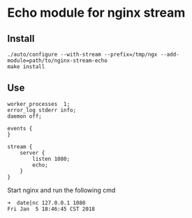 # Echo module for nginx stream

## Install

	./auto/configure --with-stream --prefix=/tmp/ngx --add-module=path/to/nginx-stream-echo
	make install

## Use

```
worker_processes  1;
error_log stderr info;
daemon off;

events {
}

stream {
    server {
        listen 1080;
        echo;
    }
}
```

Start nginx and run the following cmd

	➜  date|nc 127.0.0.1 1080
	Fri Jan  5 18:46:45 CST 2018
